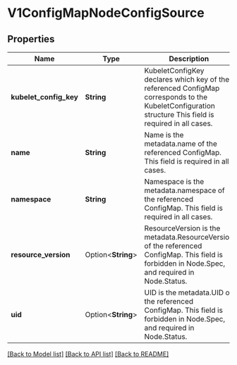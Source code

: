 # V1ConfigMapNodeConfigSource

## Properties

Name | Type | Description | Notes
------------ | ------------- | ------------- | -------------
**kubelet_config_key** | **String** | KubeletConfigKey declares which key of the referenced ConfigMap corresponds to the KubeletConfiguration structure This field is required in all cases. | 
**name** | **String** | Name is the metadata.name of the referenced ConfigMap. This field is required in all cases. | 
**namespace** | **String** | Namespace is the metadata.namespace of the referenced ConfigMap. This field is required in all cases. | 
**resource_version** | Option<**String**> | ResourceVersion is the metadata.ResourceVersion of the referenced ConfigMap. This field is forbidden in Node.Spec, and required in Node.Status. | [optional]
**uid** | Option<**String**> | UID is the metadata.UID of the referenced ConfigMap. This field is forbidden in Node.Spec, and required in Node.Status. | [optional]

[[Back to Model list]](../README.md#documentation-for-models) [[Back to API list]](../README.md#documentation-for-api-endpoints) [[Back to README]](../README.md)


